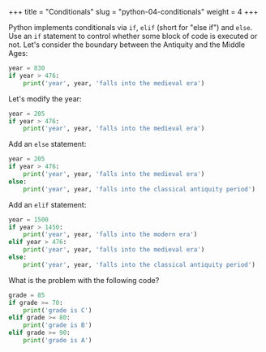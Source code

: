 +++
title = "Conditionals"
slug = "python-04-conditionals"
weight = 4
+++

Python implements conditionals via `if`, `elif` (short for "else if") and `else`. Use an `if` statement to
control whether some block of code is executed or not. Let's consider the boundary between the Antiquity and
the Middle Ages:

```py
year = 830
if year > 476:
    print('year', year, 'falls into the medieval era')
```

Let's modify the year:

```py
year = 205
if year > 476:
    print('year', year, 'falls into the medieval era')
```

Add an `else` statement:

```py
year = 205
if year > 476:
    print('year', year, 'falls into the medieval era')
else:
    print('year', year, 'falls into the classical antiquity period')
```

Add an `elif` statement:

```py
year = 1500
if year > 1450:
    print('year', year, 'falls into the modern era')
elif year > 476:
    print('year', year, 'falls into the medieval era')
else:
    print('year', year, 'falls into the classical antiquity period')
```

<!-- ```py -->
<!-- x = 5 -->
<!-- if x > 0: -->
<!--     print(x, 'is positive') -->
<!-- elif x < 0: -->
<!--     print(x, 'is negative') -->
<!-- else: -->
<!--     print(x, 'is zero') -->
<!-- ``` -->

What is the problem with the following code?

```py
grade = 85
if grade >= 70:
    print('grade is C')
elif grade >= 80:
    print('grade is B')
elif grade >= 90:
    print('grade is A')
```
